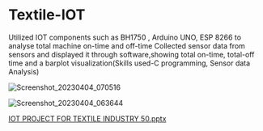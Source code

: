 # Textile-IOT
Utilized IOT components such as BH1750 , Arduino UNO, ESP 8266 to analyse total machine on-time and off-time Collected sensor data from sensors and displayed it through software,showing total on-time, total-off time and a barplot visualization(Skills used-C programming, Sensor data Analysis)


![Screenshot_20230404_070516](https://github.com/navaneeth8056/Textile-IOT/assets/126904083/d48923f6-3dd4-44ad-a28c-21a0d1eb08f2)

![Screenshot_20230404_063644](https://github.com/navaneeth8056/Textile-IOT/assets/126904083/20dcc2b8-da48-4db0-833c-70f0db8e6a5d)

[IOT PROJECT FOR TEXTILE INDUSTRY 50.pptx](https://github.com/navaneeth8056/Textile-IOT/files/13728767/IOT.PROJECT.FOR.TEXTILE.INDUSTRY.50.pptx)
